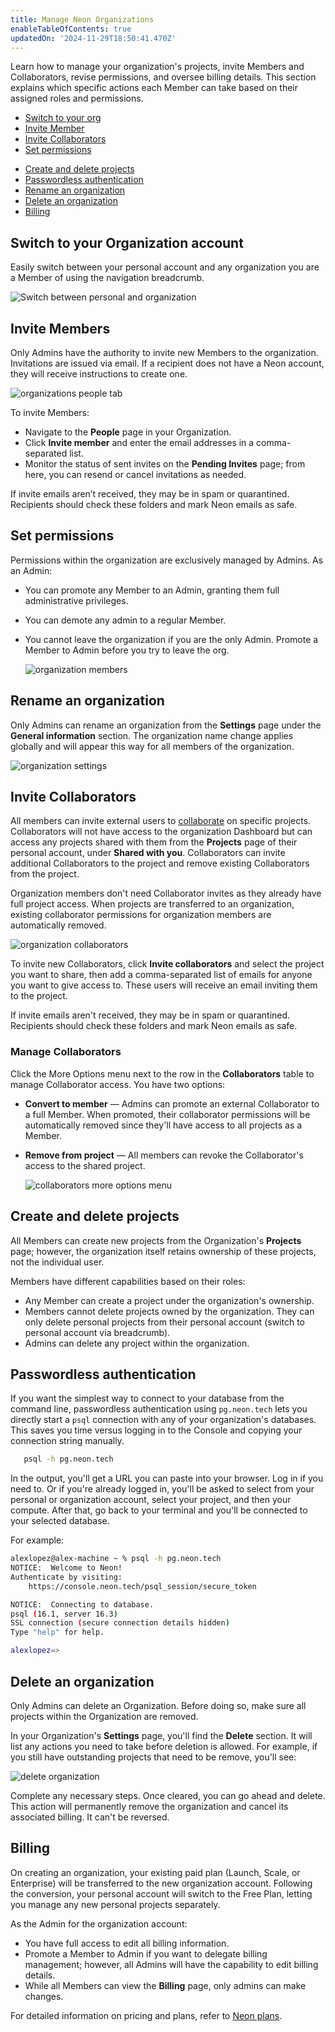 ```yaml
---
title: Manage Neon Organizations
enableTableOfContents: true
updatedOn: '2024-11-29T18:50:41.470Z'
---
```


Learn how to manage your organization's projects, invite Members and Collaborators, revise permissions, and oversee billing details. This section explains which specific actions each Member can take based on their assigned roles and permissions.

<div style={{ display: 'flex' }}>
  <div style={{ flex: 1, paddingRight: '20px' }}>
    <ul>
      <li><a href="#switch-to-your-organization-account">Switch to your org</a></li>
      <li><a href="#invite-members">Invite Member</a></li>
      <li><a href="#invite-collaborators">Invite Collaborators</a></li>
      <li><a href="#set-permissions" style={{ cursor: 'pointer' }} >Set permissions</a></li>
    </ul>
  </div>
  <div style={{ flex: 1 }}>
    <ul>
      <li><a href="#create-and-delete-projects">Create and delete projects</a></li>
      <li><a href="#passwordless-authentication">Passwordless authentication</a></li>
      <li><a href="#rename-an-organization">Rename an organization</a></li>
      <li><a href="#delete-an-organization">Delete an organization</a></li>
      <li><a href="#billing">Billing</a></li>
    </ul>
  </div>
</div>

## Switch to your Organization account

Easily switch between your personal account and any organization you are a Member of using the navigation breadcrumb.

![Switch between personal and organization](/docs/manage/switch_to_org.png 'no-border')

## Invite Members

Only Admins have the authority to invite new Members to the organization. Invitations are issued via email. If a recipient does not have a Neon account, they will receive instructions to create one.

![organizations people tab](/docs/manage/orgs_people.png)

To invite Members:

- Navigate to the **People** page in your Organization.
- Click **Invite member** and enter the email addresses in a comma-separated list.
- Monitor the status of sent invites on the **Pending Invites** page; from here, you can resend or cancel invitations as needed.

<Admonition type="note" title="Invites not received?">
If invite emails aren’t received, they may be in spam or quarantined. Recipients should check these folders and mark Neon emails as safe.
</Admonition>

## Set permissions

Permissions within the organization are exclusively managed by Admins. As an Admin:

- You can promote any Member to an Admin, granting them full administrative privileges.
- You can demote any admin to a regular Member.
- You cannot leave the organization if you are the only Admin. Promote a Member to Admin before you try to leave the org.

  ![organization members](/docs/manage/orgs_members_kebab.png 'no-border')

## Rename an organization

Only Admins can rename an organization from the **Settings** page under the **General information** section. The organization name change applies globally and will appear this way for all members of the organization.

![organization settings](/docs/manage/orgs_id.png 'no-border')

## Invite Collaborators

All members can invite external users to [collaborate](/docs/guides/project-collaboration-guide) on specific projects. Collaborators will not have access to the organization Dashboard but can access any projects shared with them from the **Projects** page of their personal account, under **Shared with you**. Collaborators can invite additional Collaborators to the project and remove existing Collaborators from the project.

<Admonition type="note">
Organization members don't need Collaborator invites as they already have full project access. When projects are transferred to an organization, existing collaborator permissions for organization members are automatically removed.
</Admonition>

![organization collaborators](/docs/manage/org_collaborators.png)

To invite new Collaborators, click **Invite collaborators** and select the project you want to share, then add a comma-separated list of emails for anyone you want to give access to. These users will receive an email inviting them to the project.

<Admonition type="note" title="Invites not received?">
If invite emails aren't received, they may be in spam or quarantined. Recipients should check these folders and mark Neon emails as safe.
</Admonition>

### Manage Collaborators

Click the More Options menu next to the row in the **Collaborators** table to manage Collaborator access. You have two options:

- **Convert to member** — Admins can promote an external Collaborator to a full Member. When promoted, their collaborator permissions will be automatically removed since they'll have access to all projects as a Member.
- **Remove from project** — All members can revoke the Collaborator's access to the shared project.

  ![collaborators more options menu](/docs/manage/orgs_collaborators_kebab.png 'no-border')

## Create and delete projects

All Members can create new projects from the Organization's **Projects** page; however, the organization itself retains ownership of these projects, not the individual user.

Members have different capabilities based on their roles:

- Any Member can create a project under the organization's ownership.
- Members cannot delete projects owned by the organization. They can only delete personal projects from their personal account (switch to personal account via breadcrumb).
- Admins can delete any project within the organization.

## Passwordless authentication

If you want the simplest way to connect to your database from the command line, passwordless authentication using `pg.neon.tech` lets you directly start a `psql` connection with any of your organization's databases. This saves you time versus logging in to the Console and copying your connection string manually.

```bash
   psql -h pg.neon.tech
```

In the output, you'll get a URL you can paste into your browser. Log in if you need to. Or if you're already logged in, you'll be asked to select from your personal or organization account, select your project, and then your compute. After that, go back to your terminal and you'll be connected to your selected database.

For example:

```bash
alexlopez@alex-machine ~ % psql -h pg.neon.tech
NOTICE:  Welcome to Neon!
Authenticate by visiting:
    https://console.neon.tech/psql_session/secure_token

NOTICE:  Connecting to database.
psql (16.1, server 16.3)
SSL connection (secure connection details hidden)
Type "help" for help.

alexlopez=>
```

## Delete an organization

Only Admins can delete an Organization. Before doing so, make sure all projects within the Organization are removed.

In your Organization's **Settings** page, you'll find the **Delete** section. It will list any actions you need to take before deletion is allowed. For example, if you still have outstanding projects that need to be remove, you'll see:

![delete organization](/docs/manage/orgs_delete.png)

Complete any necessary steps. Once cleared, you can go ahead and delete. This action will permanently remove the organization and cancel its associated billing. It can't be reversed.

## Billing

On creating an organization, your existing paid plan (Launch, Scale, or Enterprise) will be transferred to the new organization account. Following the conversion, your personal account will switch to the Free Plan, letting you manage any new personal projects separately.

As the Admin for the organization account:

- You have full access to edit all billing information.
- Promote a Member to Admin if you want to delegate billing management; however, all Admins will have the capability to edit billing details.
- While all Members can view the **Billing** page, only admins can make changes.

For detailed information on pricing and plans, refer to [Neon plans](/docs/introduction/plans).
